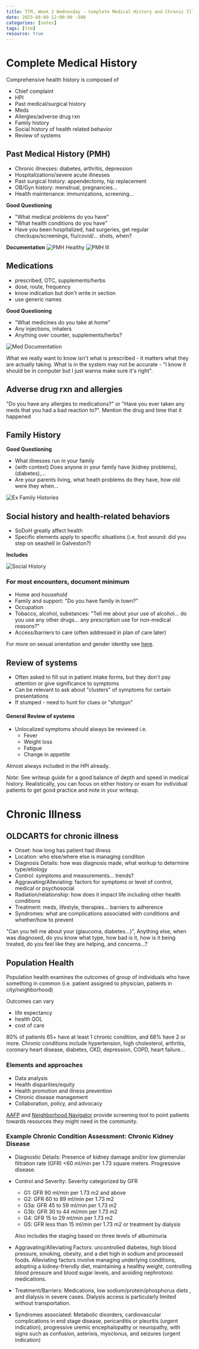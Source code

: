 ```yaml
---
title: TTM, Week 2 Wednesday - Complete Medical History and Chronic Illness
date: 2023-08-09 12:00:00 -500
categories: [notes]
tags: [ttm]
resource: true
---
```


# Complete Medical History
Comprehensive health history is composed of 
 - Chief complaint
 - HPI
 - Past medical/surgical history
 - Meds
 - Allergies/adverse drug rxn
 - Family history
 - Social history of health related behavior
 - Review of systems

## Past Medical History (PMH)
 - Chronic illnesses: diabetes, arthritis, depression
 - Hospitalizations/severe acute illnesses
 - Past surgical history: appendectomy, hip replacement
 - OB/Gyn history: menstrual, pregnancies...
 - Health maintenance: immunizations, screening...
 
**Good Questioning**
 - "What medical problems do you have"
 - "What health conditions do you have"
 - Have you been hospitalized, had surgeries, get regular checkups/screenings, flu/covid/... shots, when?
 
**Documentation**
![PMH Healthy](/img/PMHhealthy.png)
![PMH Ill](/img/PMHill.png)

## Medications
 - prescribed, OTC, supplements/herbs
 - dose, route, frequency
 - know indication but don't write in section
 - use generic names

**Good Questioning**
 - "What medicines do you take at home"
 - Any injections, inhalers
 - Anything over counter, supplements/herbs?
 
![Med Documentation](/img/MedDocumentation.png)

What we really want to know isn't what is prescribed - it matters what they are actually taking. What is in the system may not be accurate - "I know it should be in computer but I just wanna make sure it's right".

## Adverse drug rxn and allergies
"Do you have any allergies to medications?" or "Have you ever taken any meds that you had a bad reaction to?". Mention the drug and time that it happened

## Family History

**Good Questioning**
 - What illnesses run in your family
 - (with context) Does anyone in your family have (kidney problems), (diabetes),...
 - Are your parents living, what heath problems do they have, how old were they when...

 ![Ex Family Histories](/img/ExFamHist.png)

 ## Social history and health-related behaviors
  - SoDoH greatly affect health
  - Specific elements apply to specific situations (i.e. foot wound: did you step on seashell in Galveston?)

**Includes**

![Social History](/img/SocialHist.png)

### For most encounters, document minimum
 - Home and household
 - Family and support: "Do you have family in town?"
 - Occupation
 - Tobacco, alcohol, substances: "Tell me about your use of alcohol... do you use any other drugs... any prescription use for non-medical reasons?"
 - Access/barriers to care (often addressed in plan of care later)

For more on sexual orientation and gender identity see [here](https://www.osmosis.org/learn/Sexual_orientation_and_gender_identity).

## Review of systems
 - Often asked to fill out in patient intake forms, but they don't pay attention or give significance to symptoms
 - Can be relevant to ask about "clusters" of symptoms for certain presentations
 - If stumped - need to hunt for clues or "shotgun"

#### General Review of systems
 - Unlocalized symptoms should always be reviewed i.e.
    - Fever
    - Weight loss
    - Fatigue
    - Change in appetite

Almost always included in the HPI already.

_Note_: See writeup guide for a good balance of depth and speed in medical history. Realistically, you can focus on either history or exam for individual patients to get good practice and note in your writeup.

# Chronic Illness

## OLDCARTS for chronic illness
 - Onset: how long has patient had illness
 - Location: who else/where else is managing condition
 - Diagnosis Details: how was diagnosis made, what workup to determine type/etiology
 - Control: symptoms and measurements... trends?
 - Aggravating/Alleviating: factors for symptoms or level of control, medical or psychosocial
 - Radiation/relationship: how does it impact life including other health conditions
 - Treatment: meds, lifestyle, therapies... barriers to adherence
 - Syndromes: what are complications associated with conditions and whether/how to prevent

"Can you tell me about your (glaucoma, diabetes...)", Anything else, when was diagnosed, do you know what type, how bad is it, how is it being treated, do you feel like they are helping, and concerns...?

## Population Health

Population health examines the outcomes of group of individuals who have something in common (i.e. patient assigned to physician, patients in city/neighborhood)

Outcomes can vary 
 - life expectancy
 - health QOL
 - cost of care

80% of patients 65+ have at least 1 chronic condition, and 68% have 2 or more. Chronic conditions include hypertension, high cholesterol, arthritis, coronary heart disease, diabetes, CKD, depression, COPD, heart failure...

### Elements and approaches
 - Data analysis
 - Health disparities/equity
 - Health promotion and illness prevention
 - Chronic disease management
 - Collaboration, policy, and advocacy

[AAFP](https://www.aafp.org/dam/AAFP/documents/patient_care/everyone_project/hops19-physician-form-sdoh.pdf) and [Neighborhood Navigator](https://www.aafp.org/family-physician/patient-care/the-everyone-project/neighborhood-navigator.html) provide screening tool to point patients towards resources they might need in the community.


### Example Chronic Condition Assessment: Chronic Kidney Disease
 - Diagnostic Details: Presence of kidney damage and/or low glomerular filtration rate (GFR) <60 ml/min per 1.73 square meters. Progressive disease. 
 - Control and Severity: Severity categorized by GFR
    - G1: GFR 90 ml/min per 1.73 m2 and above
    - G2: GFR 60 to 89 ml/min per 1.73 m2
    - G3a: GFR 45 to 59 ml/min per 1.73 m2
    - G3b: GFR 30 to 44 ml/min per 1.73 m2
    - G4: GFR 15 to 29 ml/min per 1.73 m2
    - G5: GFR less than 15 ml/min per 1.73 m2 or treatment by dialysis

    Also includes the staging based on three levels of albuminuria

 - Aggravating/Alleviating Factors: uncontrolled diabetes, high blood pressure, smoking, obesity, and a diet high in sodium and processed foods. Alleviating factors involve managing underlying conditions, adopting a kidney-friendly diet, maintaining a healthy weight, controlling blood pressure and blood sugar levels, and avoiding nephrotoxic medications.

 - Treatment/Barriers: Medications, low sodium/protein/phosphorus diets , and dialysis in severe cases. Dialysis access is particularly limited without transportation.

 - Syndromes associated: Metabolic disorders, cardiovascular complications in end stage disease, pericarditis or pleuritis (urgent indication), progressive uremic encephalopathy or neuropathy, with signs such as confusion, asterixis, myoclonus, and seizures (urgent indication)

